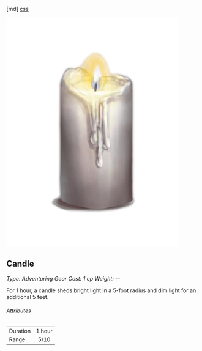 [md]
[css](-OCVFMyYfsylqoZPiW6l)

![main_banner](https://raw.githubusercontent.com/Tougher-Together-DnD/default-game-assets/refs/heads/main/character-sheets/light-sources/images/candle-portrait.png)

## Candle

*Type: Adventuring Gear Cost: 1 cp Weight: --*

For 1 hour, a candle sheds bright light in a 5-foot radius and dim light for an additional 5 feet.

###### Attributes

| | |
| :--- | :---: |
| Duration | 1 hour |
| Range | 5/10 |

